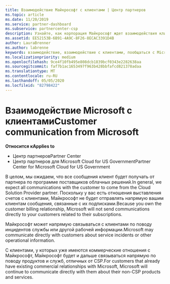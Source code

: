 ```yaml
---
title: Взаимодействие Майкрософт с клиентами | Центр партнеров
ms.topic: article
ms.date: 11/20/2019
ms.service: partner-dashboard
ms.subservice: partnercenter-csp
description: Узнайте, как корпорация Майкрософт ждет взаимодействия клиентов между клиентами и партнерами в программе поставщика облачных решений.
ms.assetid: EE52153B-6B91-4A9C-8F26-8ECAC3391D4B
author: LauraBrenner
ms.author: labrenne
keywords: взаимодействие, взаимодействие с клиентами, пообщаться с Microsoft
ms.localizationpriority: medium
ms.openlocfilehash: 9ce4f10fb495e808dcb1839bcf0343e2282638aa
ms.sourcegitcommit: faf7b1ac1653497f963b428bbfafcd821378adaa
ms.translationtype: MT
ms.contentlocale: ru-RU
ms.lasthandoff: 05/05/2020
ms.locfileid: "82798422"
---
```

# <a name="customer-communication-from-microsoft"></a><span data-ttu-id="de681-104">Взаимодействие Microsoft с клиентами</span><span class="sxs-lookup"><span data-stu-id="de681-104">Customer communication from Microsoft</span></span>

<span data-ttu-id="de681-105">**Относится к**</span><span class="sxs-lookup"><span data-stu-id="de681-105">**Applies to**</span></span>

-  <span data-ttu-id="de681-106">Центр партнеров</span><span class="sxs-lookup"><span data-stu-id="de681-106">Partner Center</span></span>
-  <span data-ttu-id="de681-107">Центр партнеров для Microsoft Cloud for US Government</span><span class="sxs-lookup"><span data-stu-id="de681-107">Partner Center for Microsoft Cloud for US Government</span></span>


<span data-ttu-id="de681-108">В целом, мы ожидаем, что все сообщения клиент будет получать от партнера по программе поставщиков облачных решений.</span><span class="sxs-lookup"><span data-stu-id="de681-108">In general, we expect all communications with the customer to come from the Cloud Solution Provider partner.</span></span> <span data-ttu-id="de681-109">Поскольку у вас есть отношения выставления счетов с клиентами, Майкрософт не будет отправлять напрямую вашим клиентам сообщения, связанные с их подписками.</span><span class="sxs-lookup"><span data-stu-id="de681-109">Because you own the customer billing relationship, Microsoft will not send communications directly to your customers related to their subscriptions.</span></span>

<span data-ttu-id="de681-110">Майкрософт может напрямую связываться с клиентами по поводу инцидентов службы или другой рабочей информации.</span><span class="sxs-lookup"><span data-stu-id="de681-110">Microsoft may communicate directly with customers about service incidents or other operational information.</span></span>

<span data-ttu-id="de681-111">С клиентами, у которых уже имеются коммерческие отношения с Майкрософт, Майкрософт будет и дальше связываться напрямую по поводу продуктов и служб, отличных от CSP.</span><span class="sxs-lookup"><span data-stu-id="de681-111">For customers that already have existing commercial relationships with Microsoft, Microsoft will continue to communicate directly with them about their non-CSP products and services.</span></span>

 

 



